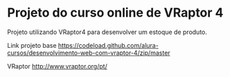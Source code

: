 Projeto do curso online de VRaptor 4
=======
Projeto utilizando VRaptor4 para desenvolver um estoque de produto.

Link projeto base
https://codeload.github.com/alura-cursos/desenvolvimento-web-com-vraptor-4/zip/master

VRaptor
http://www.vraptor.org/pt/

